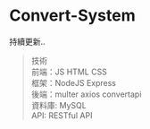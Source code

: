 # Convert-System
持續更新..
> 技術 <br>
前端：JS HTML CSS <br>
框架：NodeJS Express <br>
後端：multer axios convertapi <br>
資料庫: MySQL <br>
API: RESTful API
